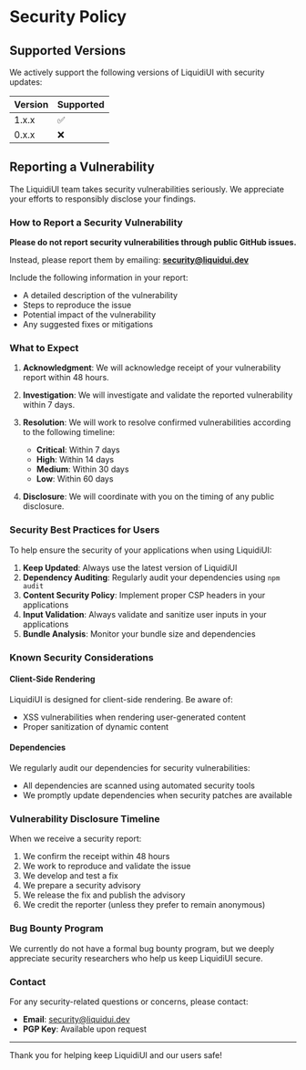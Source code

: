 # Security Policy

## Supported Versions

We actively support the following versions of LiquidiUI with security updates:

| Version | Supported          |
| ------- | ------------------ |
| 1.x.x   | :white_check_mark: |
| 0.x.x   | :x:                |

## Reporting a Vulnerability

The LiquidiUI team takes security vulnerabilities seriously. We appreciate your efforts to responsibly disclose your findings.

### How to Report a Security Vulnerability

**Please do not report security vulnerabilities through public GitHub issues.**

Instead, please report them by emailing: **security@liquidui.dev**

Include the following information in your report:
- A detailed description of the vulnerability
- Steps to reproduce the issue
- Potential impact of the vulnerability
- Any suggested fixes or mitigations

### What to Expect

1. **Acknowledgment**: We will acknowledge receipt of your vulnerability report within 48 hours.

2. **Investigation**: We will investigate and validate the reported vulnerability within 7 days.

3. **Resolution**: We will work to resolve confirmed vulnerabilities according to the following timeline:
   - **Critical**: Within 7 days
   - **High**: Within 14 days
   - **Medium**: Within 30 days
   - **Low**: Within 60 days

4. **Disclosure**: We will coordinate with you on the timing of any public disclosure.

### Security Best Practices for Users

To help ensure the security of your applications when using LiquidiUI:

1. **Keep Updated**: Always use the latest version of LiquidiUI
2. **Dependency Auditing**: Regularly audit your dependencies using `npm audit`
3. **Content Security Policy**: Implement proper CSP headers in your applications
4. **Input Validation**: Always validate and sanitize user inputs in your applications
5. **Bundle Analysis**: Monitor your bundle size and dependencies

### Known Security Considerations

#### Client-Side Rendering
LiquidiUI is designed for client-side rendering. Be aware of:
- XSS vulnerabilities when rendering user-generated content
- Proper sanitization of dynamic content

#### Dependencies
We regularly audit our dependencies for security vulnerabilities:
- All dependencies are scanned using automated security tools
- We promptly update dependencies when security patches are available

### Vulnerability Disclosure Timeline

When we receive a security report:
1. We confirm the receipt within 48 hours
2. We work to reproduce and validate the issue
3. We develop and test a fix
4. We prepare a security advisory
5. We release the fix and publish the advisory
6. We credit the reporter (unless they prefer to remain anonymous)

### Bug Bounty Program

We currently do not have a formal bug bounty program, but we deeply appreciate security researchers who help us keep LiquidiUI secure.

### Contact

For any security-related questions or concerns, please contact:
- **Email**: security@liquidui.dev
- **PGP Key**: Available upon request

---

Thank you for helping keep LiquidiUI and our users safe! 